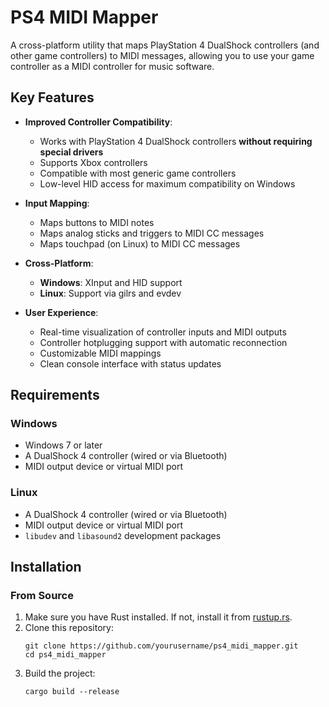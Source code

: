 # PS4 MIDI Mapper

A cross-platform utility that maps PlayStation 4 DualShock controllers (and other game controllers) to MIDI messages, allowing you to use your game controller as a MIDI controller for music software.

## Key Features

- **Improved Controller Compatibility**:
  - Works with PlayStation 4 DualShock controllers **without requiring special drivers**
  - Supports Xbox controllers
  - Compatible with most generic game controllers
  - Low-level HID access for maximum compatibility on Windows

- **Input Mapping**:
  - Maps buttons to MIDI notes
  - Maps analog sticks and triggers to MIDI CC messages
  - Maps touchpad (on Linux) to MIDI CC messages

- **Cross-Platform**:
  - **Windows**: XInput and HID support
  - **Linux**: Support via gilrs and evdev

- **User Experience**:
  - Real-time visualization of controller inputs and MIDI outputs
  - Controller hotplugging support with automatic reconnection
  - Customizable MIDI mappings
  - Clean console interface with status updates

## Requirements

### Windows
- Windows 7 or later
- A DualShock 4 controller (wired or via Bluetooth)
- MIDI output device or virtual MIDI port

### Linux
- A DualShock 4 controller (wired or via Bluetooth)
- MIDI output device or virtual MIDI port
- `libudev` and `libasound2` development packages

## Installation

### From Source

1. Make sure you have Rust installed. If not, install it from [rustup.rs](https://rustup.rs/).
2. Clone this repository:
   ```
   git clone https://github.com/yourusername/ps4_midi_mapper.git
   cd ps4_midi_mapper
   ```
3. Build the project:
   ```
   cargo build --release